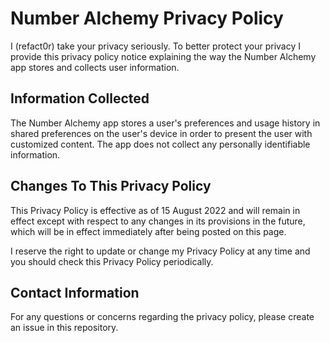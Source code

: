 # Number Alchemy Privacy Policy

I (refact0r) take your privacy seriously. To better protect your privacy I provide this privacy policy notice explaining the way the Number Alchemy app stores and collects user information.

## Information Collected

The Number Alchemy app stores a user's preferences and usage history in shared preferences on the user's device in order to present the user with customized content. The app does not collect any personally identifiable information.

## Changes To This Privacy Policy

This Privacy Policy is effective as of 15 August 2022 and will remain in effect except with respect to any changes in its provisions in the future, which will be in effect immediately after being posted on this page.

I reserve the right to update or change my Privacy Policy at any time and you should check this Privacy Policy periodically.

## Contact Information

For any questions or concerns regarding the privacy policy, please create an issue in this repository.

